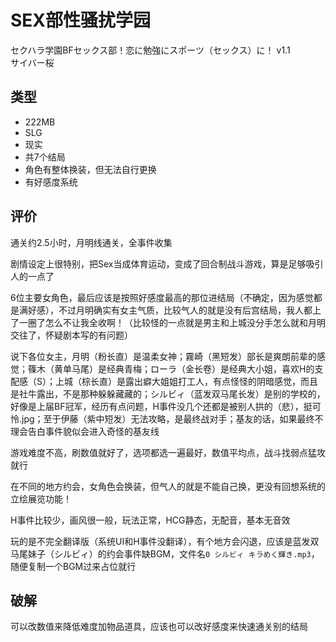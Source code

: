 # SEX部性骚扰学园

セクハラ学園BFセックス部！恋に勉強にスポーツ（セックス）に！ v1.1  
サイバー桜

## 类型

- 222MB
- SLG
- 现实
- 共7个结局
- 角色有整体换装，但无法自行更换
- 有好感度系统

## 评价

通关约2.5小时，月明线通关，全事件收集

剧情设定上很特别，把Sex当成体育运动，变成了回合制战斗游戏，算是足够吸引人的一点了

6位主要女角色，最后应该是按照好感度最高的那位进结局（不确定，因为感觉都是满好感），不过月明确实有女主气质，比较气人的就是没有后宫结局，我人都上了一圈了怎么不让我全收啊！（比较怪的一点就是男主和上城没分手怎么就和月明交往了，怀疑剧本写的有问题）

说下各位女主，月明（粉长直）是温柔女神；霧崎（黑短发）部长是爽朗前辈的感觉；篠木（黄单马尾）是经典青梅；ローラ（金长卷）是经典大小姐，喜欢H的支配感（S）；上城（棕长直）是露出癖大姐姐打工人，有点怪怪的阴暗感觉，而且是社牛露出，不是那种躲躲藏藏的；シルビィ（蓝发双马尾长发）是别的学校的，好像是上届BF冠军，经历有点问题，H事件没几个还都是被别人拱的（悲），挺可怜.jpg；至于伊藤（紫中短发）无法攻略，是最终战对手；基友的话，如果最终不理会告白事件貌似会进入奇怪的基友线

游戏难度不高，刷数值就好了，选项都选一遍最好，数值平均点，战斗找弱点猛攻就行

在不同的地方约会，女角色会换装，但气人的就是不能自己换，更没有回想系统的立绘展览功能！

H事件比较少，画风很一般，玩法正常，HCG静态，无配音，基本无音效

玩的是不完全翻译版（系统UI和H事件没翻译），有个地方会闪退，应该是蓝发双马尾妹子（シルビィ）的约会事件缺BGM，文件名`0 シルビィ キラめく輝き.mp3`，随便复制一个BGM过来占位就行

## 破解

可以改数值来降低难度加物品道具，应该也可以改好感度来快速通关别的结局
